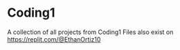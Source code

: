 # Coding1
A collection of all projects from Coding1
Files also exist on https://replit.com/@EthanOrtiz10
